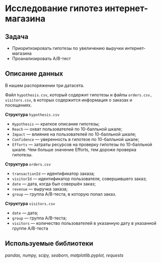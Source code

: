 # Исследование гипотез интернет-магазина

## Задача

* Приоритизировать гипотезы по увеличению выручки интернет-магазина
* Проанализировать A/B-тест

## Описание данных

В нашем распоряжении три датасета.

Файл `hypothesis.csv`, который содержит гипотезы и файлы `orders.csv, visitors.csv`, в которых содержится информация о заказах и посещениях.

**Структура** `hypothesis.csv`
* `Hypothesis` — краткое описание гипотезы;
* `Reach` — охват пользователей по 10-балльной шкале;
* `Impact` — влияние на пользователей по 10-балльной шкале;
* `Confidence` — уверенность в гипотезе по 10-балльной шкале;
* `Efforts` — затраты ресурсов на проверку гипотезы по 10-балльной шкале. Чем больше значение Efforts, тем дороже проверка гипотезы.

**Структура** `orders.csv`
* `transactionId` — идентификатор заказа;
* `visitorId` — идентификатор пользователя, совершившего заказ;
* `date` — дата, когда был совершён заказ;
* `revenue` — выручка заказа;
* `group` — группа A/B-теста, в которую попал заказ.

**Структура** `visitors.csv`
* `date` — дата;
* `group` — группа A/B-теста;
* `visitors` — количество пользователей в указанную дату в указанной группе A/B-теста



## Используемые библиотеки
*pandas, numpy, scipy, seaborn, matplotlib.pyplot, requests*
